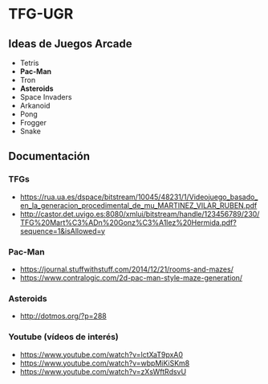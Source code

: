# TFG-UGR

## Ideas de Juegos Arcade

- Tetris
- **Pac-Man**
- Tron
- **Asteroids**
- Space Invaders
- Arkanoid
- Pong
- Frogger
- Snake


## Documentación

### TFGs

+ https://rua.ua.es/dspace/bitstream/10045/48231/1/Videojuego_basado_en_la_generacion_procedimental_de_mu_MARTINEZ_VILAR_RUBEN.pdf
+ http://castor.det.uvigo.es:8080/xmlui/bitstream/handle/123456789/230/TFG%20Mart%C3%ADn%20Gonz%C3%A1lez%20Hermida.pdf?sequence=1&isAllowed=y

### Pac-Man

+ https://journal.stuffwithstuff.com/2014/12/21/rooms-and-mazes/
+ https://www.contralogic.com/2d-pac-man-style-maze-generation/

### Asteroids

+ http://dotmos.org/?p=288

### Youtube (vídeos de interés)

+ https://www.youtube.com/watch?v=lctXaT9pxA0
+ https://www.youtube.com/watch?v=wbpMiKiSKm8
+ https://www.youtube.com/watch?v=zXsWftRdsvU
